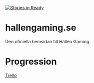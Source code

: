 [![Stories in Ready](https://badge.waffle.io/hallengaming/hemsida.png?label=ready&title=Ready)](https://waffle.io/hallengaming/hemsida)
# hallengaming.se
Den oficiella hemsidan till Hällen Gaming

# Progression
[Trello](https://trello.com/b/rWArqpL7)
